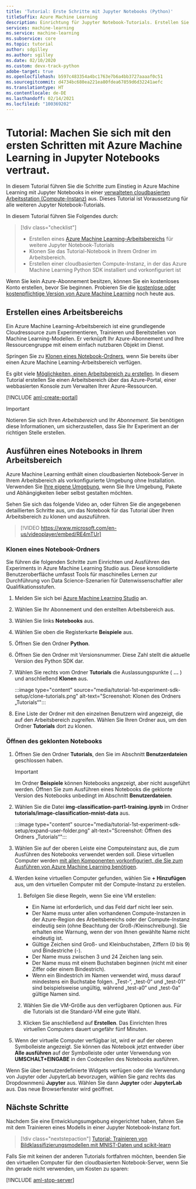 ```yaml
---
title: 'Tutorial: Erste Schritte mit Jupyter Notebooks (Python)'
titleSuffix: Azure Machine Learning
description: Einrichtung für Jupyter Notebook-Tutorials. Erstellen Sie einen Arbeitsbereich, klonen Sie Notebooks in den Arbeitsbereich, und erstellen Sie eine Compute-Instanz, in der Sie die Notebooks ausführen.
services: machine-learning
ms.service: machine-learning
ms.subservice: core
ms.topic: tutorial
author: sdgilley
ms.author: sgilley
ms.date: 02/10/2020
ms.custom: devx-track-python
adobe-target: true
ms.openlocfilehash: b597c483354a4bc1763e7b6a4bb3727aaaaf0c51
ms.sourcegitcommit: d4734bc680ea221ea80fdea67859d6d32241aefc
ms.translationtype: HT
ms.contentlocale: de-DE
ms.lasthandoff: 02/14/2021
ms.locfileid: "100369202"
---
```

# <a name="tutorial-get-started-with-azure-machine-learning-in-jupyter-notebooks"></a>Tutorial: Machen Sie sich mit den ersten Schritten mit Azure Machine Learning in Jupyter Notebooks vertraut.

In diesem Tutorial führen Sie die Schritte zum Einstieg in Azure Machine Learning mit Jupyter Notebooks in einer [verwalteten cloudbasierten Arbeitsstation (Compute-Instanz)](concept-compute-instance.md) aus. Dieses Tutorial ist Voraussetzung für alle weiteren Jupyter Notebook-Tutorials.

In diesem Tutorial führen Sie Folgendes durch:

> [!div class="checklist"]
> * Erstellen eines [Azure Machine Learning-Arbeitsbereichs](concept-workspace.md) für weitere Jupyter Notebook-Tutorials
> * Klonen Sie das Tutorial-Notebook in Ihrem Ordner im Arbeitsbereich.
> * Erstellen einer cloudbasierten Compute-Instanz, in der das Azure Machine Learning Python SDK installiert und vorkonfiguriert ist

Wenn Sie kein Azure-Abonnement besitzen, können Sie ein kostenloses Konto erstellen, bevor Sie beginnen. Probieren Sie die [kostenlose oder kostenpflichtige Version von Azure Machine Learning](https://aka.ms/AMLFree) noch heute aus.

## <a name="create-a-workspace"></a>Erstellen eines Arbeitsbereichs

Ein Azure Machine Learning-Arbeitsbereich ist eine grundlegende Cloudressource zum Experimentieren, Trainieren und Bereitstellen von Machine Learning-Modellen. Er verknüpft Ihr Azure-Abonnement und Ihre Ressourcengruppe mit einem einfach nutzbaren Objekt im Dienst.

Springen Sie zu [Klonen eines Notebook-Ordners](#clone), wenn Sie bereits über einen Azure Machine Learning-Arbeitsbereich verfügen.  

Es gibt viele [Möglichkeiten, einen Arbeitsbereich zu erstellen](how-to-manage-workspace.md).  In diesem Tutorial erstellen Sie einen Arbeitsbereich über das Azure-Portal, einer webbasierten Konsole zum Verwalten Ihrer Azure-Ressourcen.

[!INCLUDE [aml-create-portal](../../includes/aml-create-in-portal.md)]

>[!IMPORTANT]
> Notieren Sie sich Ihren *Arbeitsbereich* und Ihr *Abonnement*. Sie benötigen diese Informationen, um sicherzustellen, dass Sie Ihr Experiment an der richtigen Stelle erstellen.

## <a name="run-a-notebook-in-your-workspace"></a><a name="azure"></a>Ausführen eines Notebooks in Ihrem Arbeitsbereich

Azure Machine Learning enthält einen cloudbasierten Notebook-Server in Ihrem Arbeitsbereich als vorkonfigurierte Umgebung ohne Installation. Verwenden Sie [Ihre eigene Umgebung](tutorial-1st-experiment-sdk-setup-local.md), wenn Sie Ihre Umgebung, Pakete und Abhängigkeiten lieber selbst gestalten möchten.

 Sehen Sie sich das folgende Video an, oder führen Sie die angegebenen detaillierten Schritte aus, um das Notebook für das Tutorial über Ihren Arbeitsbereich zu klonen und auszuführen.

> [!VIDEO https://www.microsoft.com/en-us/videoplayer/embed/RE4mTUr]

### <a name="clone-a-notebook-folder"></a><a name="clone"></a> Klonen eines Notebook-Ordners

Sie führen die folgenden Schritte zum Einrichten und Ausführen des Experiments in Azure Machine Learning Studio aus. Diese konsolidierte Benutzeroberfläche umfasst Tools für maschinelles Lernen zur Durchführung von Data Science-Szenarien für Datenwissenschaftler aller Qualifikationsstufen.

1. Melden Sie sich bei [Azure Machine Learning Studio](https://ml.azure.com/) an.

1. Wählen Sie Ihr Abonnement und den erstellten Arbeitsbereich aus.

1. Wählen Sie links **Notebooks** aus.

1. Wählen Sie oben die Registerkarte **Beispiele** aus.

1. Öffnen Sie den Ordner **Python**.

1. Öffnen Sie den Ordner mit Versionsnummer. Diese Zahl stellt die aktuelle Version des Python SDK dar.

1. Wählen Sie rechts vom Ordner **Tutorials** die Auslassungspunkte ( **...** ) und anschließend **Klonen** aus.

    :::image type="content" source="media/tutorial-1st-experiment-sdk-setup/clone-tutorials.png" alt-text="Screenshot: Klonen des Ordners „Tutorials“":::

1. Eine Liste der Ordner mit den einzelnen Benutzern wird angezeigt, die auf den Arbeitsbereich zugreifen. Wählen Sie Ihren Ordner aus, um den Ordner **Tutorials** dort zu klonen.

### <a name="open-the-cloned-notebook"></a><a name="open"></a>Öffnen des geklonten Notebooks

1. Öffnen Sie den Ordner **Tutorials**, den Sie im Abschnitt **Benutzerdateien** geschlossen haben.

    > [!IMPORTANT]
    > Im Ordner **Beispiele** können Notebooks angezeigt, aber nicht ausgeführt werden. Öffnen Sie zum Ausführen eines Notebooks die geklonte Version des Notebooks unbedingt im Abschnitt **Benutzerdateien**.
    
1. Wählen Sie die Datei **img-classification-part1-training.ipynb** im Ordner **tutorials/image-classification-mnist-data** aus.

    :::image type="content" source="media/tutorial-1st-experiment-sdk-setup/expand-user-folder.png" alt-text="Screenshot: Öffnen des Ordners „Tutorials“":::

1. Wählen Sie auf der oberen Leiste eine Computeinstanz aus, die zum Ausführen des Notebooks verwendet werden soll. Diese virtuellen Computer werden [mit allen Komponenten vorkonfiguriert, die Sie zum Ausführen von Azure Machine Learning benötigen](concept-compute-instance.md#contents).

1. Werden keine virtuellen Computer gefunden, wählen Sie **+ Hinzufügen** aus, um den virtuellen Computer mit der Compute-Instanz zu erstellen.

    1. Befolgen Sie diese Regeln, wenn Sie eine VM erstellen:
 
        + Ein Name ist erforderlich, und das Feld darf nicht leer sein.
        + Der Name muss unter allen vorhandenen Compute-Instanzen in der Azure-Region des Arbeitsbereichs oder der Compute-Instanz eindeutig sein (ohne Beachtung der Groß-/Kleinschreibung). Sie erhalten eine Warnung, wenn der von Ihnen gewählte Name nicht eindeutig ist.
        + Gültige Zeichen sind Groß- und Kleinbuchstaben, Ziffern (0 bis 9) und Bindestriche (-).
        + Der Name muss zwischen 3 und 24 Zeichen lang sein.
        + Der Name muss mit einem Buchstaben beginnen (nicht mit einer Ziffer oder einem Bindestrich).
        + Wenn ein Bindestrich im Namen verwendet wird, muss darauf mindestens ein Buchstabe folgen. „Test-“, „test-0“ und „test-01“ sind beispielsweise ungültig, während „test-a0“ und „test-0a“ gültige Namen sind.

    1. Wählen Sie die VM-Größe aus den verfügbaren Optionen aus. Für die Tutorials ist die Standard-VM eine gute Wahl.

    1. Klicken Sie anschließend auf **Erstellen**. Das Einrichten Ihres virtuellen Computers dauert ungefähr fünf Minuten.

1. Wenn der virtuelle Computer verfügbar ist, wird er auf der oberen Symbolleiste angezeigt. Sie können das Notebook jetzt entweder über **Alle ausführen** auf der Symbolleiste oder unter Verwendung von **UMSCHALT+EINGABE** in den Codezellen des Notebooks ausführen.

Wenn Sie über benutzerdefinierte Widgets verfügen oder die Verwendung von Jupyter oder JupyterLab bevorzugen, wählen Sie ganz rechts das Dropdownmenü **Jupyter** aus. Wählen Sie dann **Jupyter** oder **JupyterLab** aus. Das neue Browserfenster wird geöffnet.

## <a name="next-steps"></a>Nächste Schritte

Nachdem Sie eine Entwicklungsumgebung eingerichtet haben, fahren Sie mit dem Trainieren eines Modells in einer Jupyter Notebook-Instanz fort.

> [!div class="nextstepaction"]
> [Tutorial: Trainieren von Bildklassifizierungsmodellen mit MNIST-Daten und scikit-learn](tutorial-train-models-with-aml.md)

<a name="stop-compute-instance"></a> Falls Sie mit keinen der anderen Tutorials fortfahren möchten, beenden Sie den virtuellen Computer für den cloudbasierten Notebook-Server, wenn Sie ihn gerade nicht verwenden, um Kosten zu sparen:

[!INCLUDE [aml-stop-server](../../includes/aml-stop-server.md)]
